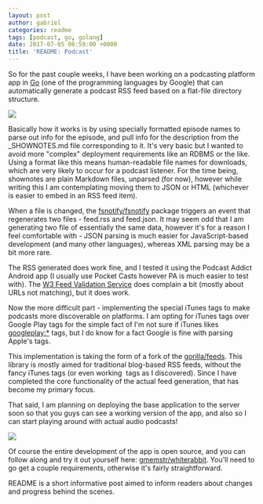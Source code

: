 ```yaml
---
layout: post
author: gabriel
categories: readme
tags: [podcast, go, golang]
date: 2017-07-05 06:59:00 +0000
title: 'README: Podcast'
---
```


So for the past couple weeks, I have been working on a podcasting platform  app
in [Go](https://golang.org/)  (one of the programming languages by Google) that
can automatically generate a podcast RSS feed based on a flat-file directory
structure.

  ![](https://i.imgur.com/uNzo1tt.png)

Basically how it works is by using specially formatted episode names to parse
out info for the episode, and pull info for the description from the 
\_SHOWNOTES.md file corresponding to it. It's very basic but I wanted to avoid
more "complex" deployment requirements like an RDBMS or the like. Using a format
like this means human-readable file names for downloads, which are very likely
to occur for a podcast listener. For the time being, shownotes are plain
Markdown files, unparsed (for now), however while writing this I am
contemplating moving them to JSON or HTML (whichever is easier to embed in an
RSS feed item).

When a file is changed, the [fsnotify/fsnotify](https://github.com/fsnotify/fsnotify)
package triggers an event that regenerates two files - feed.rss 
and feed.json. It may seem odd that I am generating two file of essentially 
the same data, however it's for a reason I
feel comfortable with - JSON parsing is much easier for JavaScript-based
development (and many other languages), whereas XML parsing may be a bit more
rare.

The RSS generated does work fine, and I tested it using the Podcast Addict
Android app (I usually use Pocket Casts however PA is much easier to test with).
The [W3 Feed Validation Service](https://validator.w3.org/feed/) does complain a
bit (mostly about URLs not matching), but it does work.

Now the more difficult part - implementing the special iTunes tags to make
podcasts more discoverable on platforms. I am opting for iTunes tags over Google
Play tags for the simple fact of I'm not sure if iTunes likes <googleplay:*> 
tags, but I do know for a fact Google is fine with parsing Apple's tags.

This implementation is taking the form of a fork of the [gorilla/feeds](https://github.com/gorilla/feeds). This library is mostly aimed for traditional
blog-based RSS feeds, without the fancy iTunes tags (or even working <image> 
tags as I discovered). Since I have completed the core functionality of the
actual feed generation, that has become my primary focus.

That said, I am planning on deploying the base application to the server soon so
that you guys can see a working version of the app, and also so I can start
playing around with actual audio podcasts!

  ![](https://i.imgur.com/zmDxmuM.png)

Of course the entire development of the app is open source,
and you can follow along and try it out yourself here: [gmemstr/whiterabbit](https://github.com/gmemstr/whiterabbit). You'll need to go get  a couple
requirements, otherwise it's fairly straightforward.

README is a short informative post aimed to inform readers about changes and
progress behind the scenes.